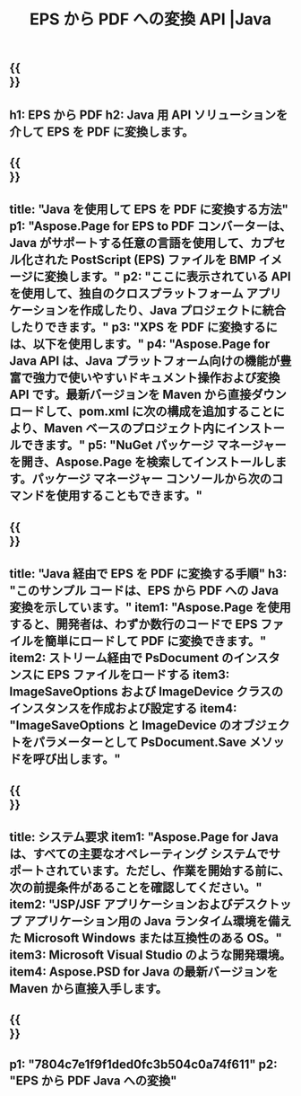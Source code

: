 ﻿---
translation: true
template: /_templates/_conversion-child-java.md
title: EPS から PDF への変換 API |Java
url: /java/conversion/eps-to-pdf/
description: EPS 形式から PDF ファイルへのサンプル Java 変換コード。このコード例を使用して、Web またはデスクトップ Java ベースのアプリケーション内で EPS を PDF に変換します。
informat: EPS
outformat: PDF
otherformats: XPS PS
---

{{<section banner>}}
---
h1: EPS から PDF
h2: Java 用 API ソリューションを介して EPS を PDF に変換します。
---

{{<section overview>}}
---
title: "Java を使用して EPS を PDF に変換する方法"
p1: "Aspose.Page for EPS to PDF コンバーターは、Java がサポートする任意の言語を使用して、カプセル化された PostScript (EPS) ファイルを BMP イメージに変換します。"
p2: "ここに表示されている API を使用して、独自のクロスプラットフォーム アプリケーションを作成したり、Java プロジェクトに統合したりできます。"
p3: "XPS を PDF に変換するには、以下を使用します。"
p4: "Aspose.Page for Java API は、Java プラットフォーム向けの機能が豊富で強力で使いやすいドキュメント操作および変換 API です。最新バージョンを Maven から直接ダウンロードして、pom.xml に次の構成を追加することにより、Maven ベースのプロジェクト内にインストールできます。"
p5: "NuGet パッケージ マネージャーを開き、Aspose.Page を検索してインストールします。パッケージ マネージャー コンソールから次のコマンドを使用することもできます。"
---

{{<section feature1>}}
---
title: "Java 経由で EPS を PDF に変換する手順"
h3: "このサンプル コードは、EPS から PDF への Java 変換を示しています。"
item1: "Aspose.Page を使用すると、開発者は、わずか数行のコードで EPS ファイルを簡単にロードして PDF に変換できます。"
item2: ストリーム経由で PsDocument のインスタンスに EPS ファイルをロードする
item3: ImageSaveOptions および ImageDevice クラスのインスタンスを作成および設定する
item4: "ImageSaveOptions と ImageDevice のオブジェクトをパラメーターとして PsDocument.Save メソッドを呼び出します。"
---

{{<section feature2>}}
---
title: システム要求
item1: "Aspose.Page for Java は、すべての主要なオペレーティング システムでサポートされています。ただし、作業を開始する前に、次の前提条件があることを確認してください。"
item2: "JSP/JSF アプリケーションおよびデスクトップ アプリケーション用の Java ランタイム環境を備えた Microsoft Windows または互換性のある OS。"
item3: Microsoft Visual Studio のような開発環境。
item4: Aspose.PSD for Java の最新バージョンを Maven から直接入手します。
---

{{<section gist>}}
---
p1: "7804c7e1f9f1ded0fc3b504c0a74f611"
p2: "EPS から PDF Java への変換"
---
